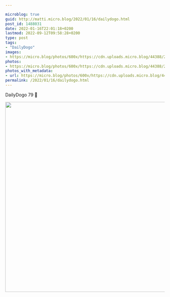 ```yaml
---

microblog: true
guid: http://matti.micro.blog/2022/01/16/dailydogo.html
post_id: 1488031
date: 2022-01-16T22:01:18+0200
lastmod: 2022-09-12T09:58:28+0200
type: post
tags:
- "DailyDogo"
images:
- https://micro.blog/photos/600x/https://cdn.uploads.micro.blog/44388/2022/557470288b.jpg
photos:
- https://micro.blog/photos/600x/https://cdn.uploads.micro.blog/44388/2022/557470288b.jpg
photos_with_metadata:
- url: https://micro.blog/photos/600x/https://cdn.uploads.micro.blog/44388/2022/557470288b.jpg
permalink: /2022/01/16/dailydogo.html
---
```

DailyDogo 79 🐶

<img src="/media/uploads/2022/557470288b.jpg" width="600" height="600" alt="" />
